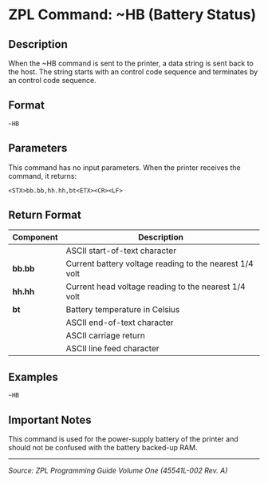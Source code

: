 # ZPL Command: ~HB (Battery Status)

## Description
When the ~HB command is sent to the printer, a data string is sent back to the host. The string starts with an <STX> control code sequence and terminates by an <ETX><CR><LF> control code sequence.

## Format
```
~HB
```

## Parameters
This command has no input parameters. When the printer receives the command, it returns:

```
<STX>bb.bb,hh.hh,bt<ETX><CR><LF>
```

## Return Format
| Component | Description |
|-----------|-------------|
| **<STX>** | ASCII start-of-text character |
| **bb.bb** | Current battery voltage reading to the nearest 1/4 volt |
| **hh.hh** | Current head voltage reading to the nearest 1/4 volt |
| **bt** | Battery temperature in Celsius |
| **<ETX>** | ASCII end-of-text character |
| **<CR>** | ASCII carriage return |
| **<LF>** | ASCII line feed character |

## Examples
```
~HB
```

## Important Notes
This command is used for the power-supply battery of the printer and should not be confused with the battery backed-up RAM.

---
*Source: ZPL Programming Guide Volume One (45541L-002 Rev. A)*